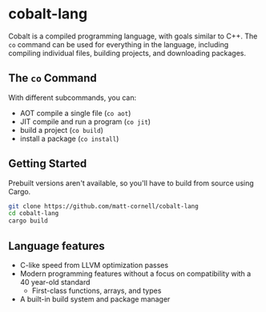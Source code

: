 # cobalt-lang
Cobalt is a compiled programming language, with goals similar to C++.
The `co` command can be used for everything in the language, including compiling individual files, building projects, and downloading packages.
## The `co` Command
With different subcommands, you can:
- AOT compile a single file (`co aot`)
- JIT compile and run a program (`co jit`)
- build a project (`co build`)
- install a package (`co install`)
## Getting Started
Prebuilt versions aren't available, so you'll have to build from source using Cargo.
```bash
git clone https://github.com/matt-cornell/cobalt-lang
cd cobalt-lang
cargo build
```
## Language features
- C-like speed from LLVM optimization passes
- Modern programming features without a focus on compatibility with a 40 year-old standard
  - First-class functions, arrays, and types
- A built-in build system and package manager

